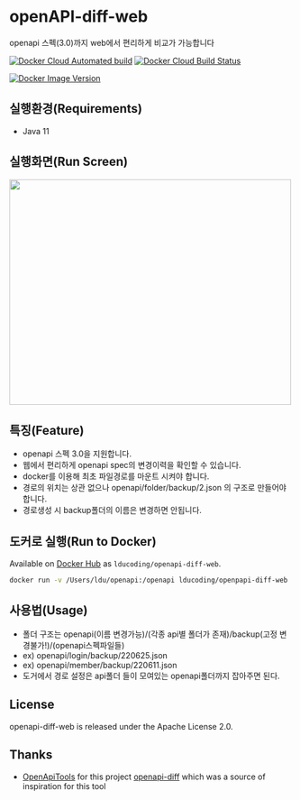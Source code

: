 # openAPI-diff-web

openapi 스펙(3.0)까지 web에서 편리하게 비교가 가능합니다

[![Docker Cloud Automated build](https://img.shields.io/docker/cloud/automated/openapitools/openapi-diff)](https://hub.docker.com/repository/docker/lducoding/openapi-diff-web)
[![Docker Cloud Build Status](https://img.shields.io/docker/cloud/build/openapitools/openapi-diff)](https://hub.docker.com/repository/docker/lducoding/openapi-diff-web)

[![Docker Image Version](https://img.shields.io/docker/v/lducoding/openapi-diff-web)](https://hub.docker.com/r/lducoding/openapi-diff-web/tags)

## 실행환경(Requirements)

* Java 11

## 실행화면(Run Screen)
<img src="https://user-images.githubusercontent.com/72716345/175814321-2e3bc5d4-6894-49cd-8ea6-bd0d16086a80.jpeg"  width="500" height="400"/>



## 특징(Feature)

* openapi 스펙 3.0을 지원합니다.
* 웹에서 편리하게 openapi spec의 변경이력을 확인할 수 있습니다.
* docker를 이용해 최초 파일경로를 마운트 시켜야 합니다.
* 경로의 위치는 상관 없으나 openapi/folder/backup/2.json 의 구조로 만들어야 합니다.
* 경로생성 시 backup폴더의 이름은 변경하면 안됩니다.

## 도커로 실행(Run to Docker)

Available on [Docker Hub](https://hub.docker.com/repository/docker/lducoding/openapi-diff-web) as `lducoding/openapi-diff-web`.

```bash
docker run -v /Users/ldu/openapi:/openapi lducoding/openpapi-diff-web
```

## 사용법(Usage)

* 폴더 구조는 openapi(이름 변경가능)/(각종 api별 폴더가 존재)/backup(고정 변경불가!)/(openapi스펙파일들)
* ex) openapi/login/backup/220625.json
* ex) openapi/member/backup/220611.json
* 도거에서 경로 설정은 api폴더 들이 모여있는 openapi폴더까지 잡아주면 된다.

## License

openapi-diff-web is released under the Apache License 2.0.

## Thanks

* [OpenApiTools](https://github.com/OpenAPITools) for this project [openapi-diff](https://github.com/OpenAPITools/openapi-diff) 
  which was a source of inspiration for this tool
